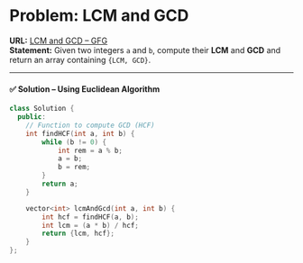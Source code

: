 # Problem: LCM and GCD  

**URL:** [LCM and GCD – GFG](https://www.geeksforgeeks.org/problems/lcm-and-gcd4516/1)  
**Statement:** Given two integers `a` and `b`, compute their **LCM** and **GCD** and return an array containing `{LCM, GCD}`.  

---
#### ✅ Solution – Using Euclidean Algorithm  
```cpp
class Solution {
  public:
    // Function to compute GCD (HCF)
    int findHCF(int a, int b) {
        while (b != 0) {
            int rem = a % b;
            a = b;
            b = rem;
        }
        return a;
    }

    vector<int> lcmAndGcd(int a, int b) {
        int hcf = findHCF(a, b);
        int lcm = (a * b) / hcf;
        return {lcm, hcf};
    }
};
```